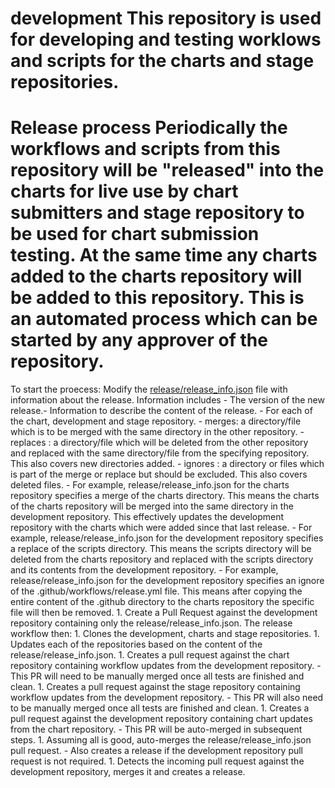 # development This repository is used for developing and testing worklows and scripts for the charts and stage repositories.
# Release process Periodically the workflows and scripts from this repository will be "released" into the charts for live use by chart submitters and stage repository to be used for chart submission testing. At the same time any charts added to the charts repository will be added to this repository. This is an automated process which can be started by any approver of the repository.
To start the proecess: Modify the [release/release_info.json](https://github.com/openshift-helm-charts/development/blob/main/release/release_info.json) file with information about the release. Information includes - The version of the new release.- Information to describe the content of the release.   - For each of the chart, development and stage repository.    - merges: a directory/file which is to be merged with the same directory in the other repository.      - replaces : a directory/file which will be deleted from the other repository and replaced with the same directory/file from the specifying repository. This also covers new directories added.     - ignores : a directory or files which is part of the merge or replace but should be excluded. This also covers deleted files.  - For example, release/release_info.json for the charts repository specifies a merge of the charts directory. This means the charts of the charts repository will be merged into the same directory in the development repository. This effectively updates the development repository with the charts which were added since that last release.   - For example, release/release_info.json for the development repository specifies a replace of the scripts directory. This means the scripts directory will be deleted from the charts repository and replaced with the scripts directory and its contents from the development repository.   - For example, release/release_info.json for the development repository specifies an ignore of the .github/workflows/release.yml file. This means after copying the entire content of the .github directory to the charts repository the specific file will then be removed. 1. Create a Pull Request against the development repository containing only the release/release_info.json. The release workflow then: 1. Clones the development, charts and stage repositories.   1. Updates each of the repositories based on the content of the release/release_info.json. 1. Creates a pull request against the chart repository containing workflow updates from the development repository.    - This PR will need to be manually merged once all tests are finished and clean.  1. Creates a pull request against the stage repository containing workflow updates from the development repository.   - This PR will also need to be manually merged once all tests are finished and clean.  1. Creates a pull request against the development repository containing chart updates from the chart repository.    - This PR will be auto-merged in subsequent steps. 1. Assuming all is good, auto-merges the release/release_info.json pull request. - Also creates a release if the development repository pull request is not required. 1. Detects the incoming pull request against the development repository, merges it and creates a release. 
